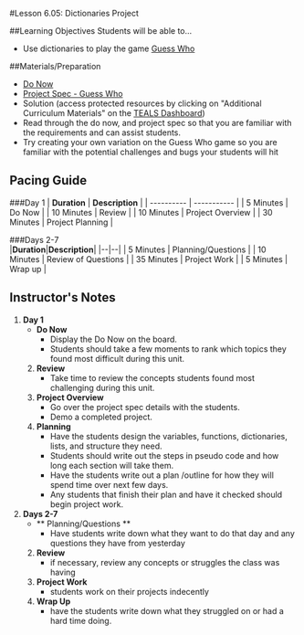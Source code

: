 #Lesson 6.05: Dictionaries Project

##Learning Objectives
Students will be able to...

* Use dictionaries to play the game [Guess Who]

##Materials/Preparation
* [Do Now]
* [Project Spec - Guess Who]
* Solution (access protected resources by clicking on "Additional Curriculum Materials" on the [TEALS Dashboard])
*  Read through the do now, and project spec so that you are familiar with the requirements and can assist students.
* Try creating your own variation on the Guess Who game so you are familiar with the potential challenges and bugs your students will hit

## Pacing Guide
###Day 1
| **Duration**   | **Description** |
| ---------- | ----------- |
| 5 Minutes  | Do Now      |
| 10 Minutes | Review      |
| 10 Minutes | Project Overview        |
| 30 Minutes | Project Planning     |

###Days 2-7              
|**Duration**|**Description**|
|--|--|
| 5 Minutes  | Planning/Questions      |
| 10 Minutes | Review of Questions      |
| 35 Minutes | Project Work        |
| 5 Minutes | Wrap up     |
## Instructor's Notes
1. **Day 1** 
	* **Do Now**
	    * Display the Do Now on the board. 
	    * Students should take a few moments to rank which topics they found most difficult during this unit.
	2. **Review**
		* Take time to review the concepts students found most challenging during this unit. 
	3. **Project Overview**	
		* Go over the project spec details with the students.
		* Demo a completed project.
	4. **Planning**
		* Have the students design the variables, functions, dictionaries, lists, and structure they need.
		* Students should write out the steps in pseudo code and how long each section will take them.
		* Have the students write out a plan /outline for how they will spend time over next few days.
		* Any students that finish their plan and have it checked should begin project work.
2. **Days 2-7**
	* ** Planning/Questions **
		* Have students write down what they want to do that day and any questions they have from yesterday
	2. **Review** 
		* if necessary, review any concepts or struggles the class was having
	3. **Project Work** 
		* students work on their projects indecently
	4. **Wrap Up**
		* have the students write down what they struggled on or had a hard time doing. 



[Do Now]: do_now.md
[Project Spec - Guess Who]: project.md
[TEALS Dashboard]:www.tealsk12.org/dashboard
[Guess Who]:https://en.wikipedia.org/wiki/Guess_Who%3F
